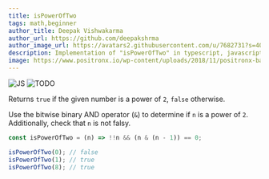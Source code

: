 ```yaml
---
title: isPowerOfTwo
tags: math,beginner
author_title: Deepak Vishwakarma
author_url: https://github.com/deepakshrma
author_image_url: https://avatars2.githubusercontent.com/u/7682731?s=400
description: Implementation of "isPowerOfTwo" in typescript, javascript and deno.
image: https://www.positronx.io/wp-content/uploads/2018/11/positronx-banner-1152-1.jpg
---
```


![JS](https://img.shields.io/badge/supports-javascript-yellow.svg?style=flat-square)
![TODO](https://img.shields.io/badge///TODO-blue.svg?style=flat-square)

Returns `true` if the given number is a power of `2`, `false` otherwise.

Use the bitwise binary AND operator (`&`) to determine if `n` is a power of `2`.
Additionally, check that `n` is not falsy.

```js
const isPowerOfTwo = (n) => !!n && (n & (n - 1)) == 0;
```

```js
isPowerOfTwo(0); // false
isPowerOfTwo(1); // true
isPowerOfTwo(8); // true
```
